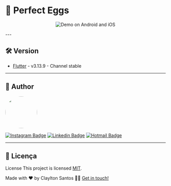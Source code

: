 # 🥚 Perfect Eggs
 

<p align="center">
  <img alt="Demo on Android and iOS" src="https://github.com/claylton/perfect_eggs/blob/main/docs/gifs/ios_android.gif">
</p>
---

## 🛠 Version


- [Flutter](https://flutter.dev/) - v3.13.9 - Channel stable

---

## 🦸 Author

<a href="https://github.com/claylton">
 <img style="border-radius: 50%;" src="https://avatars0.githubusercontent.com/u/48772089?s=400&u=0a38d33b4b0078a8c02e481fdc4dc5535498000f&v=4" width="100px;" alt=""/>
 <br />


[![Instagram Badge](https://img.shields.io/badge/Clayltonsp-E4405F?style=flat-square&logo=instagram&logoColor=white)](https://www.instagram.com/clayltonsp/) 
[![Linkedin Badge](https://img.shields.io/badge/-Claylton-blue?style=flat-square&logo=Linkedin&logoColor=white&link=https://www.linkedin.com/in/claylton-dos-santos-97816a150/)](https://www.linkedin.com/in/claylton-dos-santos-97816a150/) 
[![Hotmail Badge](https://img.shields.io/badge/-clayltonsp@hotmail.com-0078D4?style=flat-square&logo=microsoft-outlook&logoColor=white&logoColor=white&link=mailto:clayltonsp@hotmail.com)](mailto:clayltonsp@hotmail.com)

---

## 📝 Licença

License This project is licensed [MIT](./LICENSE).

Made with ❤️ by Claylton Santos 👋🏽 [Get in touch!](https://www.linkedin.com/in/claylton-dos-santos-97816a150/)
